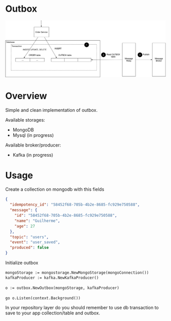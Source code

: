 # Outbox
![outbox-image](./.github/images/outbox.png)

# Overview
Simple and clean implementation of outbox.

Available storages:
- MongoDB
- Mysql (in progress)

Available broker/producer:
- Kafka (in progress)

# Usage

Create a collection on mongodb with this fields

```json
{
  "idempotency_id": "58452f68-705b-4b2e-8685-fc929e750588",
  "message": {
    "id": "58452f68-705b-4b2e-8685-fc929e750588",
    "name": "Guilherme",
    "age": 27
  },
  "topic": "users",
  "event": "user_saved",
  "produced": false
}
```

Initialize outbox
```
mongoStorage := mongostorage.NewMongoStorage(mongoConnection())
kafkaProducer := kafka.NewKafkaProducer()

o := outbox.NewOutbox(mongoStorage, kafkaProducer)

go o.Listen(context.Background())
```

In your repository layer do you should remember to use db transaction to save to your app collection/table and outbox.
